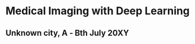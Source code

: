 <h1 class="midl">Medical&nbsp;Imaging with Deep&nbsp;Learning</h1>
<h2 class="midl">Unknown city, A ‑ Bth July 20XY</h2>
